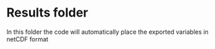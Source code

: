 # Results folder
In this folder the code will automatically place the exported variables in netCDF format